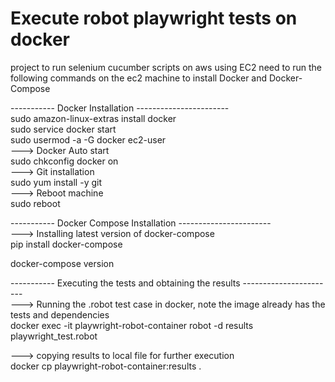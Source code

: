 # Execute robot playwright tests on docker 
project to run selenium cucumber scripts on aws using EC2
need to run the following commands on the ec2 machine to install Docker and Docker-Compose

----------- Docker Installation -----------------------  
sudo amazon-linux-extras install docker  
sudo service docker start  
sudo usermod -a -G docker ec2-user  
---> Docker Auto start  
sudo chkconfig docker on  
---> Git installation  
sudo yum install -y git  
---> Reboot machine  
sudo reboot  
  
----------- Docker Compose Installation -----------------------  
---> Installing latest version of docker-compose  
pip install docker-compose 
  
docker-compose version  

----------- Executing the tests and obtaining the results -----------------------  
---> Running the .robot test case in docker, note the image already has the tests and dependencies  
docker exec -it playwright-robot-container robot -d results playwright_test.robot
  
---> copying results to local file for further execution  
docker cp playwright-robot-container:results . 